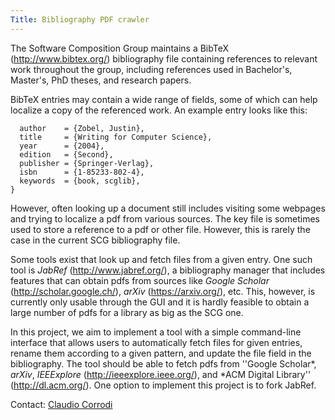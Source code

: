 ```yaml
---
Title: Bibliography PDF crawler
---
```


The Software Composition Group maintains a BibTeX (http://www.bibtex.org/) 
bibliography file containing references to relevant work throughout the group, 
including references used in Bachelor's, Master's, PhD theses, and research 
papers.

BibTeX entries may contain a wide range of fields, some of which can help 
localize a copy of the referenced work. An example entry looks like this:

```@Book{Zobe04a,
  author    = {Zobel, Justin},
  title     = {Writing for Computer Science},
  year      = {2004},
  edition   = {Second},
  publisher = {Springer-Verlag},
  isbn      = {1-85233-802-4},
  keywords  = {book, scglib},
}
```

However, often looking up a document still includes visiting some 
webpages and trying to localize a pdf from various sources. The key file 
is sometimes used to store a reference to a pdf or other file. However, this 
is rarely the case in the current SCG bibliography file.

Some tools exist that look up and fetch files from a given entry. One such 
tool is *JabRef* (http://www.jabref.org/), a bibliography manager that 
includes features that can obtain pdfs from sources like *Google Scholar* 
(http://scholar.google.ch/), *arXiv* (https://arxiv.org/), etc. This, however, 
is currently only usable through the GUI and it is hardly feasible to obtain a 
large number of pdfs for a library as big as the SCG one.

In this project, we aim to implement a tool with a simple command-line 
interface that allows users to automatically fetch files for given entries, 
rename them according to a given pattern, and update the file field in 
the bibliography. The tool should be able to fetch pdfs from \''Google 
Scholar*, *arXiv*, *IEEExplore* (http://ieeexplore.ieee.org/), and *ACM 
Digital Library\'' (http://dl.acm.org/). One option to implement this project 
is to fork JabRef.

Contact: [Claudio Corrodi](%base_url%/staff/Corrodi)
